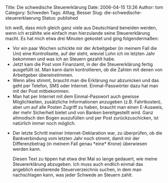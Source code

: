 Title: Die schwedische Steuererklärung
Date: 2006-04-15 13:26
Author: tom
Category: Schweden
Tags: Alltag, Besser
Slug: die-schwedische-steuererklaerung
Status: published

Ich weiß, dass mich gleich ganz viele aus Deutschland beneiden werden,
wenn ich erzählte wie einfach man hierzulande seine Steuererklärung
macht. Es hat mich etwa drei Minuten gekostet und ging folgendermaßen:

-   Vor ein paar Wochen schickte mir der Arbeitgeber (in meinem Fall die
    Uni) eine Kontrollseite, auf der steht, wieviel Lohn ich im letzten
    Jahr bekommen und was ich an Steuern gezahlt habe.
-   Jetzt kam die Post vom Finanzamt, in der die Steuererklärung fertig
    ausgefüllt ist. Man kann darin kontrollieren, ob die Zahlen mit
    denen von Arbeitgeber übereinstimmen.
-   Wenn alles stimmt, braucht man die Erklärung nur abzunicken und das
    geht per Telefon, SMS oder Internet. Einmal-Passwörter dazu hat man
    mit der Post mitbekommen.
-   Man hat per Internet mit dem Einmal-Passwort auch gewisse
    Möglichkeiten, zusätzliche Informationen anzugeben (z.B.
    Fahrtkosten), aber um auf alle Posten Zugriff zu haben, braucht man
    einen E-Ausweis, der mehr Sicherheit bietet und von Banken
    bereitgestellt wird. Ganz altmodisch den Bogen auszufüllen und per
    Post zurückzuschicken, ist natürlich immer noch möglich.

<ul>
<li>
Der letzte Schritt meiner Internet-Deklaration war, zu überprüfen, ob
die Bankverbindung vom letzten Jahr noch stimmt, damit mir der
Differenzbetrag (in meinem Fall genau *eine* Krone) überwiesen werden
kann.

</p>
Diesen Text zu tippen hat etwa drei Mal so lange gedauert, wie meine
Steuererklärung abzugeben. Ich muss auch endlich einmal das angeblich
existierende Steuerverzeichnis suchen, in dem man nachschlagen kann, was
jeder Schwede an Steuern zahlt.

